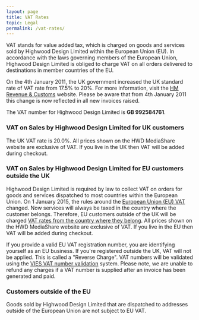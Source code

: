 ```yaml
---
layout: page
title: VAT Rates
topic: Legal
permalink: /vat-rates/
---
```

VAT stands for value added tax, which is charged on goods and services sold by Highwood Design Limited within the European Union (EU). In accordance with the laws governing members of the European Union, Highwood Design Limited is obliged to charge VAT on all orders delivered to destinations in member countries of the EU.

On the 4th January 2011, the UK government increased the UK standard rate of VAT rate from 17.5% to 20%. For more information, visit the [HM Revenue & Customs](http://www.hmrc.gov.uk/vat/forms-rates/rates/rate-increase.htm "VAT Increase") website. Please be aware that from 4th January 2011 this change is now reflected in all new invoices raised.

The VAT number for Highwood Design Limited is **GB 992584761**.

### VAT on Sales by Highwood Design Limited for UK customers

The UK VAT rate is 20.0%. All prices shown on the HWD MediaShare website are exclusive of VAT. If you live in the UK then VAT will be added during checkout.

### VAT on Sales by Highwood Design Limited for EU customers outside the UK

Highwood Design Limited is required by law to collect VAT on orders for goods and services dispatched to most countries within the European Union. On 1 January 2015, the rules around the [European Union (EU) VAT](https://www.gov.uk/government/publications/vat-supplying-digital-services-to-private-consumers/vat-businesses-supplying-digital-services-to-private-consumers) changed. Now services will always be taxed in the country where the customer belongs. Therefore, EU customers outside of the UK will be charged [VAT rates from the country where they belong](http://en.wikipedia.org/wiki/Tax_rates_of_Europe). All prices shown on the HWD MediaShare website are exclusive of VAT. If you live in the EU then VAT will be added during checkout.

If you provide a valid EU VAT registration number, you are identifying yourself as an EU business. If you're registered outside the UK, VAT will not be applied. This is called a "Reverse Charge". VAT numbers will be validated using the [VIES VAT number validation](http://ec.europa.eu/taxation_customs/vies/) system. Please note, we are unable to refund any charges if a VAT number is supplied after an invoice has been generated and paid.

### Customers outside of the EU

Goods sold by Highwood Design Limited that are dispatched to addresses outside of the European Union are not subject to EU VAT.
